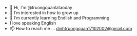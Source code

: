 - 👋 Hi, I’m @truongquanlataoday
- 👀 I’m interested in how to grow up
- 🌱 I’m currently learning Endlish and Programming
- I love speaking English
- 📫 How to reach me ...
dinhtruongquan17102002@gmail.com
<!---
truongquanlataoday/truongquanlataoday is a ✨ special ✨ repository because its `README.md` (this file) appears on your GitHub profile.
You can click the Preview link to take a look at your changes.
--->
